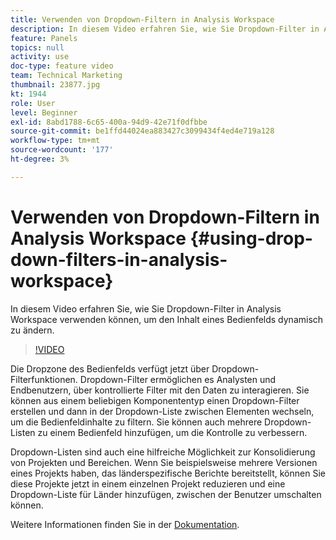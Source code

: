 ```yaml
---
title: Verwenden von Dropdown-Filtern in Analysis Workspace
description: In diesem Video erfahren Sie, wie Sie Dropdown-Filter in Analysis Workspace verwenden können, um den Inhalt eines Bedienfelds dynamisch zu ändern.
feature: Panels
topics: null
activity: use
doc-type: feature video
team: Technical Marketing
thumbnail: 23877.jpg
kt: 1944
role: User
level: Beginner
exl-id: 8abd1788-6c65-400a-94d9-42e71f0dfbbe
source-git-commit: be1ffd44024ea883427c3099434f4ed4e719a128
workflow-type: tm+mt
source-wordcount: '177'
ht-degree: 3%

---
```


# Verwenden von Dropdown-Filtern in Analysis Workspace {#using-drop-down-filters-in-analysis-workspace}

In diesem Video erfahren Sie, wie Sie Dropdown-Filter in Analysis Workspace verwenden können, um den Inhalt eines Bedienfelds dynamisch zu ändern.

>[!VIDEO](https://video.tv.adobe.com/v/23877/?quality=12)

Die Dropzone des Bedienfelds verfügt jetzt über Dropdown-Filterfunktionen. Dropdown-Filter ermöglichen es Analysten und Endbenutzern, über kontrollierte Filter mit den Daten zu interagieren. Sie können aus einem beliebigen Komponententyp einen Dropdown-Filter erstellen und dann in der Dropdown-Liste zwischen Elementen wechseln, um die Bedienfeldinhalte zu filtern. Sie können auch mehrere Dropdown-Listen zu einem Bedienfeld hinzufügen, um die Kontrolle zu verbessern.

Dropdown-Listen sind auch eine hilfreiche Möglichkeit zur Konsolidierung von Projekten und Bereichen. Wenn Sie beispielsweise mehrere Versionen eines Projekts haben, das länderspezifische Berichte bereitstellt, können Sie diese Projekte jetzt in einem einzelnen Projekt reduzieren und eine Dropdown-Liste für Länder hinzufügen, zwischen der Benutzer umschalten können.

Weitere Informationen finden Sie in der [Dokumentation](https://experienceleague.adobe.com/docs/analytics/analyze/analysis-workspace/panels/panels.html?lang=en).
